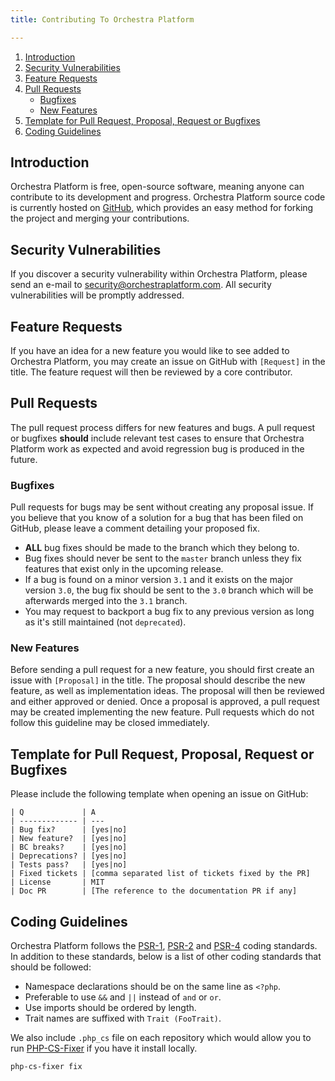 ```yaml
---
title: Contributing To Orchestra Platform

---
```


1. [Introduction](#introduction)
2. [Security Vulnerabilities](#security-vulnerabilities)
3. [Feature Requests](#feature-requests)
4. [Pull Requests](#pull-requests)
   - [Bugfixes](#pr-for-bugfixes)
   - [New Features](#pr-for-new-features)
5. [Template for Pull Request, Proposal, Request or Bugfixes](#templates)
6. [Coding Guidelines](#coding-guidelines)

<a name="introduction"></a>
## Introduction

Orchestra Platform is free, open-source software, meaning anyone can contribute to its development and progress. Orchestra Platform source code is currently hosted on [GitHub](https://github.com), which provides an easy method for forking the project and merging your contributions.

<a name="security-vulnerabilities"></a>
## Security Vulnerabilities

If you discover a security vulnerability within Orchestra Platform, please send an e-mail to <security@orchestraplatform.com>. All security vulnerabilities will be promptly addressed.

<a name="feature-requests"></a>
## Feature Requests

If you have an idea for a new feature you would like to see added to Orchestra Platform, you may create an issue on GitHub with `[Request]` in the title. The feature request will then be reviewed by a core contributor.

<a name="pull-requests"></a>
## Pull Requests

The pull request process differs for new features and bugs. A pull request or bugfixes **should** include relevant test cases to ensure that Orchestra Platform work as expected and avoid regression bug is produced in the future.

<a name="pr-for-bugfixes"></a>
### Bugfixes

Pull requests for bugs may be sent without creating any proposal issue. If you believe that you know of a solution for a bug that has been filed on GitHub, please leave a comment detailing your proposed fix.

* **ALL** bug fixes should be made to the branch which they belong to.
* Bug fixes should never be sent to the `master` branch unless they fix features that exist only in the upcoming release.
* If a bug is found on a minor version `3.1` and it exists on the major version `3.0`, the bug fix should be sent to the `3.0` branch which will be afterwards merged into the `3.1` branch.
* You may request to backport a bug fix to any previous version as long as it's still maintained (not `deprecated`).

<a name="pr-for-new-features"></a>
### New Features

Before sending a pull request for a new feature, you should first create an issue with `[Proposal]` in the title. The proposal should describe the new feature, as well as implementation ideas. The proposal will then be reviewed and either approved or denied. Once a proposal is approved, a pull request may be created implementing the new feature. Pull requests which do not follow this guideline may be closed immediately.

<a name="templates"></a>
## Template for Pull Request, Proposal, Request or Bugfixes

Please include the following template when opening an issue on GitHub:

    | Q             | A
    | ------------- | ---
    | Bug fix?      | [yes|no]
    | New feature?  | [yes|no]
    | BC breaks?    | [yes|no]
    | Deprecations? | [yes|no]
    | Tests pass?   | [yes|no]
    | Fixed tickets | [comma separated list of tickets fixed by the PR]
    | License       | MIT
    | Doc PR        | [The reference to the documentation PR if any]


<a name="coding-guidelines"></a>
## Coding Guidelines

Orchestra Platform follows the [PSR-1](https://github.com/php-fig/fig-standards/blob/master/accepted/PSR-1-basic-coding-standard.md), [PSR-2](https://github.com/php-fig/fig-standards/blob/master/accepted/PSR-2-coding-style-guide.md) and [PSR-4](https://github.com/php-fig/fig-standards/blob/master/accepted/PSR-4-autoloader.md) coding standards. In addition to these standards, below is a list of other coding standards that should be followed:

* Namespace declarations should be on the same line as `<?php`.
* Preferable to use `&&` and `||` instead of `and` or `or`.
* Use imports should be ordered by length.
* Trait names are suffixed with `Trait (FooTrait)`.

We also include `.php_cs` file on each repository which would allow you to run [PHP-CS-Fixer](https://github.com/FriendsOfPHP/PHP-CS-Fixer) if you have it install locally.

    php-cs-fixer fix
